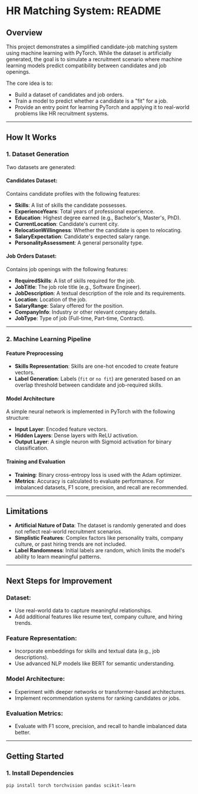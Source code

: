 # HR Matching System: README

## Overview

This project demonstrates a simplified candidate-job matching system using machine learning with PyTorch. While the dataset is artificially generated, the goal is to simulate a recruitment scenario where machine learning models predict compatibility between candidates and job openings.

The core idea is to:
- Build a dataset of candidates and job orders.
- Train a model to predict whether a candidate is a "fit" for a job.
- Provide an entry point for learning PyTorch and applying it to real-world problems like HR recruitment systems.

---

## How It Works

### 1. Dataset Generation

Two datasets are generated:

#### Candidates Dataset:
Contains candidate profiles with the following features:
- **Skills**: A list of skills the candidate possesses.
- **ExperienceYears**: Total years of professional experience.
- **Education**: Highest degree earned (e.g., Bachelor's, Master's, PhD).
- **CurrentLocation**: Candidate's current city.
- **RelocationWillingness**: Whether the candidate is open to relocating.
- **SalaryExpectation**: Candidate's expected salary range.
- **PersonalityAssessment**: A general personality type.

#### Job Orders Dataset:
Contains job openings with the following features:
- **RequiredSkills**: A list of skills required for the job.
- **JobTitle**: The job role title (e.g., Software Engineer).
- **JobDescription**: A textual description of the role and its requirements.
- **Location**: Location of the job.
- **SalaryRange**: Salary offered for the position.
- **CompanyInfo**: Industry or other relevant company details.
- **JobType**: Type of job (Full-time, Part-time, Contract).

---

### 2. Machine Learning Pipeline

#### Feature Preprocessing
- **Skills Representation**: Skills are one-hot encoded to create feature vectors.
- **Label Generation**: Labels (`fit` or `no fit`) are generated based on an overlap threshold between candidate and job-required skills.

#### Model Architecture
A simple neural network is implemented in PyTorch with the following structure:
- **Input Layer**: Encoded feature vectors.
- **Hidden Layers**: Dense layers with ReLU activation.
- **Output Layer**: A single neuron with Sigmoid activation for binary classification.

#### Training and Evaluation
- **Training**: Binary cross-entropy loss is used with the Adam optimizer.
- **Metrics**: Accuracy is calculated to evaluate performance. For imbalanced datasets, F1 score, precision, and recall are recommended.

---

## Limitations
- **Artificial Nature of Data**: The dataset is randomly generated and does not reflect real-world recruitment scenarios.
- **Simplistic Features**: Complex factors like personality traits, company culture, or past hiring trends are not included.
- **Label Randomness**: Initial labels are random, which limits the model's ability to learn meaningful patterns.

---

## Next Steps for Improvement

### Dataset:
- Use real-world data to capture meaningful relationships.
- Add additional features like resume text, company culture, and hiring trends.

### Feature Representation:
- Incorporate embeddings for skills and textual data (e.g., job descriptions).
- Use advanced NLP models like BERT for semantic understanding.

### Model Architecture:
- Experiment with deeper networks or transformer-based architectures.
- Implement recommendation systems for ranking candidates or jobs.

### Evaluation Metrics:
- Evaluate with F1 score, precision, and recall to handle imbalanced data better.

---

## Getting Started

### 1. Install Dependencies
```bash
pip install torch torchvision pandas scikit-learn
